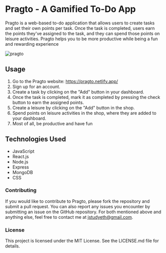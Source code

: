 # Pragto - A Gamified To-Do App
Pragto is a web-based to-do application that allows users to create tasks and set their own points per task. Once the task is completed, users earn the points they've assigned to the task, and they can spend those points on leisure activities. Pragto helps you to be more productive while being a fun and rewarding experience

![pragto](https://user-images.githubusercontent.com/113713677/232830824-c1159790-90dc-4d80-bc60-b33f5fba74c2.jpg)

## Usage
1. Go to the Pragto website: https://pragto.netlify.app/
2. Sign up for an account.
3. Create a task by clicking on the "Add" button in your dashboard.
4. Once the task is completed, mark it as completed by pressing the check button to earn the assigned points.
5. Create a leisure by clicking on the "Add" button in the shop.
6. Spend points on leisure activities in the shop, where they are added to your dashboard.
7. Most of all, be productive and have fun
## Technologies Used
- JavaScript
- React.js
- Node.js
- Express
- MongoDB
- CSS
### Contributing
If you would like to contribute to Pragto, please fork the repository and submit a pull request. You can also report any issues you encounter by submitting an issue on the GitHub repository. For both mentioned above and anything else, feel free to contact me at jstudyeth@gmail.com.
### License
This project is licensed under the MIT License. See the LICENSE.md file for details.
